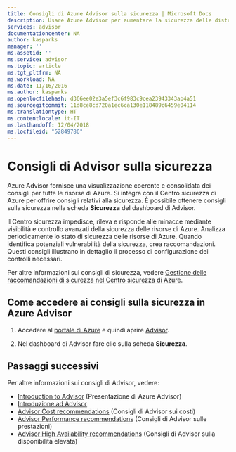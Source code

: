 ```yaml
---
title: Consigli di Azure Advisor sulla sicurezza | Microsoft Docs
description: Usare Azure Advisor per aumentare la sicurezza delle distribuzioni di Azure.
services: advisor
documentationcenter: NA
author: kasparks
manager: ''
ms.assetid: ''
ms.service: advisor
ms.topic: article
ms.tgt_pltfrm: NA
ms.workload: NA
ms.date: 11/16/2016
ms.author: kasparks
ms.openlocfilehash: d366ee02e3a5ef3c6f983c9cea23943343ab4a51
ms.sourcegitcommit: 11d8ce8cd720a1ec6ca130e118489c6459e04114
ms.translationtype: HT
ms.contentlocale: it-IT
ms.lasthandoff: 12/04/2018
ms.locfileid: "52849786"
---
```

# <a name="advisor-security-recommendations"></a>Consigli di Advisor sulla sicurezza

Azure Advisor fornisce una visualizzazione coerente e consolidata dei consigli per tutte le risorse di Azure. Si integra con il Centro sicurezza di Azure per offrire consigli relativi alla sicurezza. È possibile ottenere consigli sulla sicurezza nella scheda **Sicurezza** del dashboard di Advisor.

Il Centro sicurezza impedisce, rileva e risponde alle minacce mediante visibilità e controllo avanzati della sicurezza delle risorse di Azure. Analizza periodicamente lo stato di sicurezza delle risorse di Azure. Quando identifica potenziali vulnerabilità della sicurezza, crea raccomandazioni. Questi consigli illustrano in dettaglio il processo di configurazione dei controlli necessari. 

Per altre informazioni sui consigli di sicurezza, vedere [Gestione delle raccomandazioni di sicurezza nel Centro sicurezza di Azure](https://azure.microsoft.com/documentation/articles/security-center-recommendations/).

## <a name="how-to-access-security-recommendations-in-azure-advisor"></a>Come accedere ai consigli sulla sicurezza in Azure Advisor

1. Accedere al [portale di Azure](https://portal.azure.com) e quindi aprire [Advisor](https://aka.ms/azureadvisordashboard).

2.  Nel dashboard di Advisor fare clic sulla scheda **Sicurezza**.

## <a name="next-steps"></a>Passaggi successivi

Per altre informazioni sui consigli di Advisor, vedere:
* [Introduction to Advisor](advisor-overview.md) (Presentazione di Azure Advisor)
* [Introduzione ad Advisor](advisor-get-started.md)
* [Advisor Cost recommendations](advisor-performance-recommendations.md) (Consigli di Advisor sui costi)
* [Advisor Performance recommendations](advisor-performance-recommendations.md) (Consigli di Advisor sulle prestazioni)
* [Advisor High Availability recommendations](advisor-high-availability-recommendations.md) (Consigli di Advisor sulla disponibilità elevata)


 
